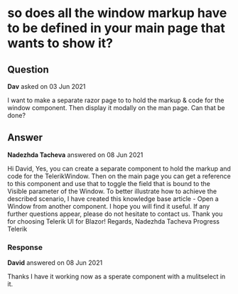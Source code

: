 # so does all the window markup have to be defined in your main page that wants to show it?

## Question

**Dav** asked on 03 Jun 2021

I want to make a separate razor page to to hold the markup & code for the window component. Then display it modally on the man page. Can that be done?

## Answer

**Nadezhda Tacheva** answered on 08 Jun 2021

Hi David, Yes, you can create a separate component to hold the markup and code for the TelerikWindow. Then on the main page you can get a reference to this component and use that to toggle the field that is bound to the Visible parameter of the Window. To better illustrate how to achieve the described scenario, I have created this knowledge base article - Open a Window from another component. I hope you will find it useful. If any further questions appear, please do not hesitate to contact us. Thank you for choosing Telerik UI for Blazor! Regards, Nadezhda Tacheva Progress Telerik

### Response

**David** answered on 08 Jun 2021

Thanks I have it working now as a sperate component with a mulitselect in it.

